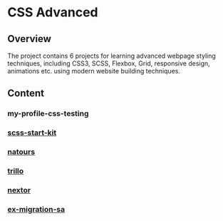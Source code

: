 # CSS Advanced

## Overview

The project contains 6 projects for learning advanced webpage styling techniques, including CSS3, SCSS, Flexbox, Grid, responsive design, animations etc. using modern website building techniques.

## Content

### my-profile-css-testing

### [scss-start-kit](./scss-start-kit/readme.md)

### [natours](./natours/readme.md)

### [trillo](./trillo/readme.md)

### [nextor](./nextor/readme.md)

### [ex-migration-sa](./ex-migration-sa/readme.md)
